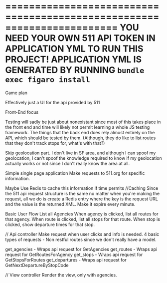 =======================================================================
YOU NEED YOUR OWN 511 API TOKEN IN APPLICATION YML TO RUN THIS PROJECT!
APPLICATION YML IS GENERATED BY RUNNING `bundle exec figaro install`
=======================================================================

Game plan

Effectively just a UI for the api provided by 511

Front-End focus

Testing will sadly be just about nonexistant since most of this takes place in the front end
and time will likely not permit learning a whole JS testing framework.
The things that the back end does rely almost entirely on the API, which should be tested by them.
(Although, they do like to list routes that they don't track stops for, what's with that?)

Skip geolocation part.
I don't live in SF area, and although I can spoof my geolocation,
I can't spoof the knowledge required to know if my geolocation actually works or not
since I don't really know the area at all.

Simple single page application
Make requests to 511.org for specific information.

Maybe Use Redis to cache this information if time permits
//Caching
Since the 511 api request structure is the same no matter when you're making the request,
all we do is create a Redis entry where the key is the request URL and the value is the
returned XML. Make it expire every minute.

Basic User Flow
List all Agencies
When agency is clicked, list all routes for that agency.
When route is clicked, list all stops for that route.
When stop is clicked, show departure times for that stop.


// Api controller
Make request when user clicks and info is needed.
4 basic types of requests - Non restful routes since we don't really have a model.

get_agencies - Wraps api request for GetAgencies
get_routes - Wraps api request for GetRoutesForAgency
get_stops - Wraps api request for GetStopsForRoutes
get_departures - Wraps api request for GetNextDepartureByStopCode


// View controller
Render the view, only with agencies.
